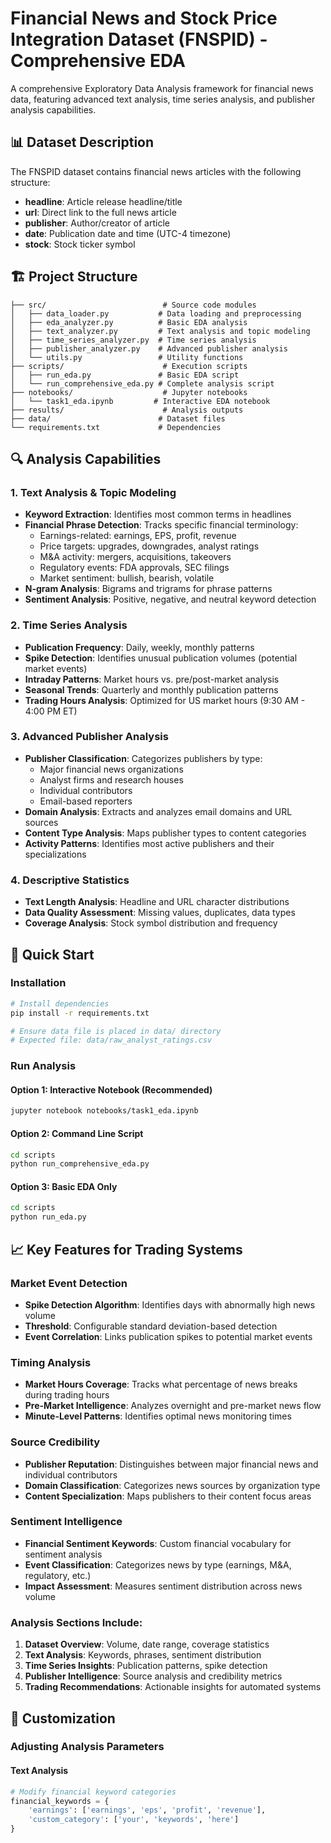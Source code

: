 # Financial News and Stock Price Integration Dataset (FNSPID) - Comprehensive EDA

A comprehensive Exploratory Data Analysis framework for financial news data, featuring advanced text analysis, time series analysis, and publisher analysis capabilities.

## 📊 Dataset Description

The FNSPID dataset contains financial news articles with the following structure:

- **headline**: Article release headline/title
- **url**: Direct link to the full news article
- **publisher**: Author/creator of article
- **date**: Publication date and time (UTC-4 timezone)
- **stock**: Stock ticker symbol

## 🏗️ Project Structure

```
├── src/                          # Source code modules
│   ├── data_loader.py           # Data loading and preprocessing
│   ├── eda_analyzer.py          # Basic EDA analysis
│   ├── text_analyzer.py         # Text analysis and topic modeling
│   ├── time_series_analyzer.py  # Time series analysis
│   ├── publisher_analyzer.py    # Advanced publisher analysis
│   └── utils.py                 # Utility functions
├── scripts/                      # Execution scripts
│   ├── run_eda.py               # Basic EDA script
│   └── run_comprehensive_eda.py # Complete analysis script
├── notebooks/                    # Jupyter notebooks
│   └── task1_eda.ipynb         # Interactive EDA notebook
├── results/                      # Analysis outputs
├── data/                        # Dataset files
└── requirements.txt             # Dependencies
```

## 🔍 Analysis Capabilities

### 1. Text Analysis & Topic Modeling

- **Keyword Extraction**: Identifies most common terms in headlines
- **Financial Phrase Detection**: Tracks specific financial terminology:
  - Earnings-related: earnings, EPS, profit, revenue
  - Price targets: upgrades, downgrades, analyst ratings
  - M&A activity: mergers, acquisitions, takeovers
  - Regulatory events: FDA approvals, SEC filings
  - Market sentiment: bullish, bearish, volatile
- **N-gram Analysis**: Bigrams and trigrams for phrase patterns
- **Sentiment Analysis**: Positive, negative, and neutral keyword detection

### 2. Time Series Analysis

- **Publication Frequency**: Daily, weekly, monthly patterns
- **Spike Detection**: Identifies unusual publication volumes (potential market events)
- **Intraday Patterns**: Market hours vs. pre/post-market analysis
- **Seasonal Trends**: Quarterly and monthly publication patterns
- **Trading Hours Analysis**: Optimized for US market hours (9:30 AM - 4:00 PM ET)

### 3. Advanced Publisher Analysis

- **Publisher Classification**: Categorizes publishers by type:
  - Major financial news organizations
  - Analyst firms and research houses
  - Individual contributors
  - Email-based reporters
- **Domain Analysis**: Extracts and analyzes email domains and URL sources
- **Content Type Analysis**: Maps publisher types to content categories
- **Activity Patterns**: Identifies most active publishers and their specializations

### 4. Descriptive Statistics

- **Text Length Analysis**: Headline and URL character distributions
- **Data Quality Assessment**: Missing values, duplicates, data types
- **Coverage Analysis**: Stock symbol distribution and frequency

## 🚀 Quick Start

### Installation

```bash
# Install dependencies
pip install -r requirements.txt

# Ensure data file is placed in data/ directory
# Expected file: data/raw_analyst_ratings.csv
```

### Run Analysis

#### Option 1: Interactive Notebook (Recommended)

```bash
jupyter notebook notebooks/task1_eda.ipynb
```

#### Option 2: Command Line Script

```bash
cd scripts
python run_comprehensive_eda.py
```

#### Option 3: Basic EDA Only

```bash
cd scripts
python run_eda.py
```

## 📈 Key Features for Trading Systems

### Market Event Detection

- **Spike Detection Algorithm**: Identifies days with abnormally high news volume
- **Threshold**: Configurable standard deviation-based detection
- **Event Correlation**: Links publication spikes to potential market events

### Timing Analysis

- **Market Hours Coverage**: Tracks what percentage of news breaks during trading hours
- **Pre-Market Intelligence**: Analyzes overnight and pre-market news flow
- **Minute-Level Patterns**: Identifies optimal news monitoring times

### Source Credibility

- **Publisher Reputation**: Distinguishes between major financial news and individual contributors
- **Domain Classification**: Categorizes news sources by organization type
- **Content Specialization**: Maps publishers to their content focus areas

### Sentiment Intelligence

- **Financial Sentiment Keywords**: Custom financial vocabulary for sentiment analysis
- **Event Classification**: Categorizes news by type (earnings, M&A, regulatory, etc.)
- **Impact Assessment**: Measures sentiment distribution across news volume

### Analysis Sections Include:

1. **Dataset Overview**: Volume, date range, coverage statistics
2. **Text Analysis**: Keywords, phrases, sentiment distribution
3. **Time Series Insights**: Publication patterns, spike detection
4. **Publisher Intelligence**: Source analysis and credibility metrics
5. **Trading Recommendations**: Actionable insights for automated systems

## 🔧 Customization

### Adjusting Analysis Parameters

#### Text Analysis

```python
# Modify financial keyword categories
financial_keywords = {
    'earnings': ['earnings', 'eps', 'profit', 'revenue'],
    'custom_category': ['your', 'keywords', 'here']
}
```
